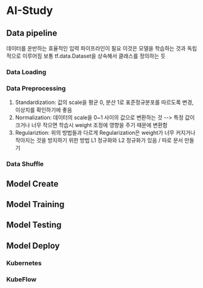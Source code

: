 # AI-Study
## Data pipeline
데이터를 운반하는 효율적인 입력 파이프라인이 필요 이것은 모델을 학습하는 것과 독립적으로 이루어짐 보통 tf.data.Dataset을 상속해서 클래스를 정의하는 듯
### Data Loading
### Data Preprocessing
1. Standardization: 값의 scale을 평균 0, 분산 1로 표준정규분포를 따르도록 변경, 이상치를 확인하기에 좋음
2. Normalization: 데이터의 scale을 0~1 사이의 값으로 변환하는 것 --> 특정 값이 크거나 너무 작으면 학습시 weight 조정에 영향을 주기 때문에 변환함
3. Regulariztion: 위의 방법들과 다르게 Regularization은 weight가 너무 커지거나 작아지는 것을 방지하기 위한 방법 L1 정규화와 L2 정규화가 있음 / 따로 문서 만들기
### Data Shuffle
## Model Create
## Model Training
## Model Testing
## Model Deploy
### Kubernetes
### KubeFlow
